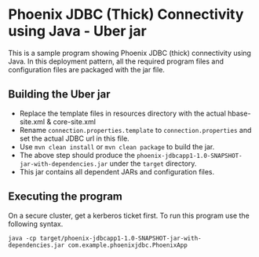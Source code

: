 # Phoenix JDBC (Thick) Connectivity using Java - Uber jar

This is a sample program showing Phoenix JDBC (thick) connectivity using Java. In this deployment pattern, all the required program files and configuration files are packaged with the jar file.

## Building the Uber jar
* Replace the template files in resources directory with the actual hbase-site.xml & core-site.xml
* Rename `connection.properties.template` to `connection.properties` and set the actual JDBC url in this file.
* Use `mvn clean install` or `mvn clean package` to build the jar.
* The above step should produce the `phoenix-jdbcapp1-1.0-SNAPSHOT-jar-with-dependencies.jar` under the `target` directory.
* This jar contains all dependent JARs and configuration files.

## Executing the program
On a secure cluster, get a kerberos ticket first. To run this program use the following syntax.
```
java -cp target/phoenix-jdbcapp1-1.0-SNAPSHOT-jar-with-dependencies.jar com.example.phoenixjdbc.PhoenixApp
```
